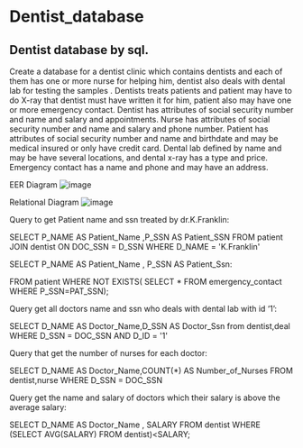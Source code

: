 # Dentist_database
## Dentist database by sql.

Create a database for a dentist clinic which contains dentists and each of them has one or 
more nurse for helping him, dentist also deals with dental lab for testing the samples .
Dentists treats patients and patient may have to do X-ray that dentist must have written it 
for him, patient also may have one or more emergency contact.
Dentist has attributes of social security number and name and salary and appointments.
Nurse has attributes of social security number and name and salary and phone number.
Patient has attributes of social security number and name and birthdate and may be 
medical insured or only have credit card.
Dental lab defined by name and may be have several locations, and dental x-ray has a 
type and price.
Emergency contact has a name and phone and may have an address.

EER Diagram
![image](https://user-images.githubusercontent.com/73825127/182037293-769859bb-58a9-49d3-95bd-c9e1a500786f.png)

Relational Diagram
![image](https://user-images.githubusercontent.com/73825127/182037345-397440fb-6dfa-4a44-9a56-b3aa0c00eb2e.png)

Query to get Patient name and ssn treated by dr.K.Franklin:

SELECT P_NAME AS Patient_Name ,P_SSN AS Patient_SSN
FROM patient JOIN dentist ON DOC_SSN = D_SSN
WHERE D_NAME = 'K.Franklin'

SELECT P_NAME AS Patient_Name , P_SSN AS Patient_Ssn:

FROM patient
WHERE NOT EXISTS( SELECT * FROM emergency_contact
WHERE P_SSN=PAT_SSN);

Query get all doctors name and ssn who deals with dental lab with id ‘1’:
 
SELECT D_NAME AS Doctor_Name,D_SSN AS Doctor_Ssn
from dentist,deal
WHERE D_SSN = DOC_SSN AND D_ID = '1'

Query that get the number of nurses for each doctor:
 
SELECT D_NAME AS Doctor_Name,COUNT(*) AS Number_of_Nurses
FROM dentist,nurse
WHERE D_SSN = DOC_SSN

Query get the name and salary of doctors which their salary is above the average salary:

SELECT D_NAME AS Doctor_Name , SALARY
FROM dentist 
WHERE (SELECT AVG(SALARY) FROM dentist)<SALARY;
